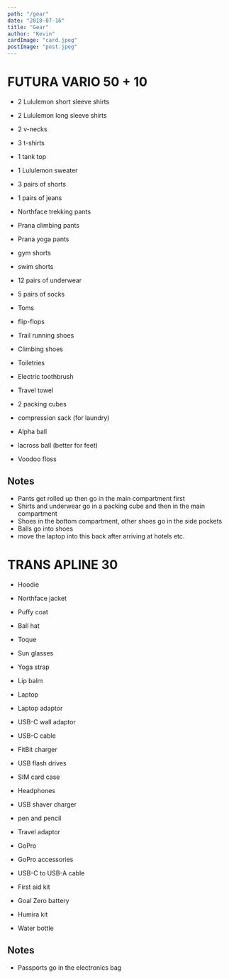 ```yaml
---
path: "/gear"
date: "2018-07-16"
title: "Gear"
author: "Kevin"
cardImage: "card.jpeg"
postImage: "post.jpeg"
---
```



FUTURA VARIO 50 + 10
====================

* 2 Lululemon short sleeve shirts
* 2 Lululemon long sleeve shirts
* 2 v-necks
* 3 t-shirts
* 1 tank top
* 1 Lululemon sweater

* 3 pairs of shorts
* 1 pairs of jeans
* Northface trekking pants
* Prana climbing pants
* Prana yoga pants
* gym shorts
* swim shorts


* 12 pairs of underwear
* 5 pairs of socks

* Toms
* flip-flops
* Trail running shoes
* Climbing shoes

* Toiletries
* Electric toothbrush
* Travel towel

* 2 packing cubes
* compression sack (for laundry)

* Alpha ball
* lacross ball (better for feet)
* Voodoo floss

Notes
-----
* Pants get rolled up then go in the main compartment first
* Shirts and underwear go in a packing cube and then in the main compartment
* Shoes in the bottom compartment, other shoes go in the side pockets
* Balls go into shoes
* move the laptop into this back after arriving at hotels etc.


TRANS APLINE 30
===============

* Hoodie
* Northface jacket
* Puffy coat
* Ball hat
* Toque
* Sun glasses
* Yoga strap
* Lip balm

* Laptop

* Laptop adaptor
* USB-C wall adaptor
* USB-C cable
* FitBit charger
* USB flash drives
* SIM card case
* Headphones
* USB shaver charger
* pen and pencil

* Travel adaptor

* GoPro
* GoPro accessories
* USB-C to USB-A cable

* First aid kit
* Goal Zero battery

* Humira kit

* Water bottle

Notes
-----
* Passports go in the electronics bag
